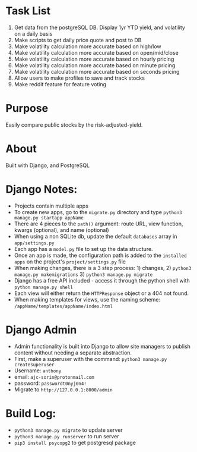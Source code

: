 # Task List
1. Get data from the postgreSQL DB. Display 1yr YTD yield, and volatility on a daily basis
2. Make scripts to get daily price quote and post to DB
3. Make volatility calculation more accurate based on high/low
4. Make volatility calculation more accurate based on open/mid/close
5. Make volatility calculation more accurate based on hourly pricing
6. Make volatility calculation more accurate based on minute pricing 
7. Make volatility calculation more accurate based on seconds pricing 
8. Allow users to make profiles to save and track stocks
9. Make reddit feature for feature voting 

# Purpose
Easily compare public stocks by the risk-adjusted-yield. 

# About
Built with Django, and PostgreSQL

# Django Notes:
- Projects contain multiple apps
- To create new apps, go to the `migrate.py` directory and type `python3 manage.py startapp appName`
- There are 4 pieces to the `path()` argument: route URL, view function, kwargs (optional), and name (optional)
- When using a non SQLite db, update the default `databases` array in `app/settings.py`
- Each app has a `model.py` file to set up the data structure.
- Once an app is made, the configuration path is added to the `installed apps` on the project's `project/settings.py`   file
- When making changes, there is a 3 step process: 1) changes, 2) `python3 manage.py makemigrations` 3) `python3 manage.py migrate`
- Django has a free API included - access it through the python shell with `python manage.py shell`
- Each view will either return the `HTTPResponse` object or a 404 not found.
- When making templates for views, use the naming scheme: `/appName/templates/appName/index.html`


# Django Admin
- Admin functionality is built into Django to allow site managers to publish content without needing a separate         abstraction.
- First, make a superuser with the command: `python3 manage.py createsuperuser`
- Username: `anthony`
- email: `ajc-sorin@protonmail.com`
- password: `passwordt0nyj0n4!`
- Migrate to `http://127.0.0.1:8000/admin`



# Build Log:
- `python3 manage.py migrate` to update server
- `python3 manage.py runserver` to run server
- `pip3 install psycopg2` to get postgresql package



